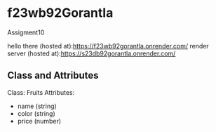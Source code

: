 # f23wb92Gorantla

Assigment10


hello there
 (hosted at):https://f23wb92gorantla.onrender.com/
 render server
 (hosted at):https://s23db92gorantla.onrender.com/


## Class and Attributes

Class: Fruits
Attributes:
- name (string)
- color (string)
- price (number)
